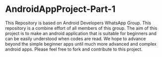 # AndroidAppProject-Part-1
This Repository is based on Android Developers WhatsApp Group. This repository is a combine effort of all members of this group.
The aim of this project is to make an android application that is suitable for beginners and can be easily understood when codes are read.
We hope to advance beyond the simple beginner apps until much more advanced and complex android apps.
Please feel free to fork and contribute to this project. 
